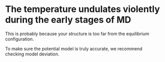 # The temperature undulates violently during the early stages of MD

This is probably because your structure is too far from the equilibrium configuration.

To make sure the potential model is truly accurate, we recommend checking model deviation.
